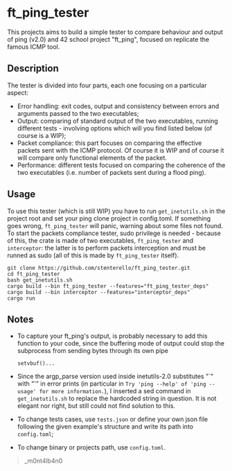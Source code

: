 # ft_ping_tester

This projects aims to build a simple tester to compare behaviour and output of ping (v2.0) and 42 school project "ft_ping", focused on replicate the famous ICMP tool.

## Description
The tester is divided into four parts, each one focusing on a particular aspect:
- Error handling: exit codes, output and consistency between errors and arguments passed to the two executables;
- Output: comparing of standard output of the two executables, running different tests - involving options which will you find listed below (of course is a WIP);
- Packet compliance: this part focuses on comparing the effective packets sent with the ICMP protocol. Of course it is WIP and of course it will compare only functional elements of the packet.
- Performance: different tests focused on comparing the coherence of the two executables (i.e. number of packets sent during a flood ping).

## Usage

To use this tester (which is still WIP) you have to run `get_inetutils.sh` in the project root and set your ping clone project in config.toml. If something goes wrong, `ft_ping_tester` will panic, warning about some files not found.
To start the packets compliance tester, sudo privilege is needed - because of this, the crate is made of two executables, `ft_ping_tester` and `interceptor`: the latter is to perform packets interception and must be runned as sudo (all of this is made by `ft_ping_tester` itself).

```
git clone https://github.com/stenterello/ft_ping_tester.git
cd ft_ping_tester
bash get_inetutils.sh
cargo build --bin ft_ping_tester --features="ft_ping_tester_deps"
cargo build --bin interceptor --features="interceptor_deps"
cargo run
```

## Notes
- To capture your ft_ping's output, is probably necessary to add this function to your code, since the buffering mode of output could stop the subprocess from sending bytes through its own pipe
    ```
    setvbuf()...
    ```
- Since the argp_parse version used inside inetutils-2.0 substitutes "\`" with "'" in error prints (in particular in `Try 'ping --help' of 'ping --usage' for more information.`), I inserted a sed command in `get_inetutils.sh` to replace the hardcoded string in question. It is not elegant nor right, but still could not find solution to this.

- To change tests cases, use `tests.json` or define your own json file following the given example's structure and write its path into `config.toml`;
- To change binary or projects path, use `config.toml`.

>_m0nt4lb4n0

